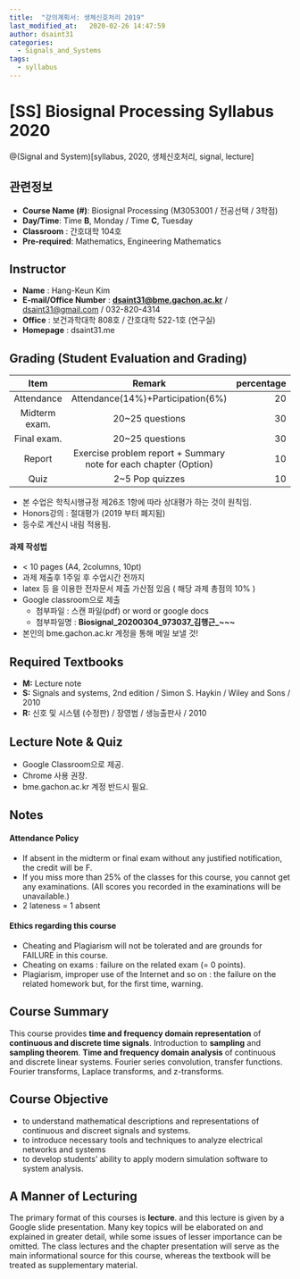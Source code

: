 ```yaml
---
title:  "강의계획서: 생체신호처리 2019"
last_modified_at:   2020-02-26 14:47:59
author: dsaint31
categories: 
  - Signals_and_Systems
tags: 
  - syllabus
---
```


# [SS] Biosignal Processing Syllabus 2020

@(Signal and System)[syllabus, 2020, 생체신호처리, signal, lecture]

## 관련정보

* **Course Name (#)**:  Biosignal Processing (M3053001 / 전공선택 / 3학점)
* **Day/Time**: Time **B**, Monday / Time **C**, Tuesday 
* **Classroom** : 간호대학 104호
* **Pre-required**: Mathematics, Engineering Mathematics

## Instructor

- **Name** : Hang-Keun Kim
- **E-mail/Office Number** : **dsaint31@bme.gachon.ac.kr** / dsaint31@gmail.com / 032-820-4314
-  **Office** : 보건과학대학 808호 / 간호대학 522-1호 (연구실)
-  **Homepage** : dsaint31.me

## Grading (Student Evaluation and Grading)

| Item | Remark    |  percentage |
|:---:|:---:|---:|
| Attendance | Attendance(14%)+Participation(6%) | 20 |
| Midterm exam. | 20~25 questions | 30 |
| Final exam. | 20~25 questions | 30 |
| Report | Exercise problem report + Summary note for each chapter (Option)  | 10 |
| Quiz | 2~5 Pop quizzes | 10 |

* 본 수업은 학칙시행규정 제26조 1항에 따라 상대평가 하는 것이 원칙임.
* Honors강의 : 절대평가 (2019 부터 폐지됨)
* 등수로 계산시 내림 적용됨.

#### 과제 작성법

* < 10 pages (A4, 2columns, 10pt)
* 과제 제출후 1주일 후 수업시간 전까지
*  latex 등 을 이용한 전자문서 제출 가산점 있음 ( 해당 과제 총점의 10% ) 
*  Google classroom으로 제출
   * 첨부파일 : 스캔 파일(pdf) or word or google docs
   * 첨부파일명 : **Biosignal_20200304_973037_김행근_~~~**
* 본인의 bme.gachon.ac.kr 계정을 통해 메일 보낼 것! 

## Required Textbooks

* **M:** Lecture note
* **S:** Signals and systems, 2nd edition / Simon S. Haykin / Wiley and Sons / 2010
* **R:** 신호 및 시스템 (수정판) / 장영범 / 생능출판사 / 2010

## Lecture Note & Quiz

* Google Classroom으로 제공.
* Chrome 사용 권장.
* bme.gachon.ac.kr 계정 반드시 필요.


## Notes

#### Attendance Policy 

* If absent in the midterm or final exam without any justified notification, the credit will be F. 
* If you miss more than 25% of the classes for this course, you cannot get any examinations. (All scores you recorded in the examinations will be unavailable.) 
* 2 lateness = 1 absent

#### Ethics regarding this course

 * Cheating and Plagiarism will not be tolerated and are grounds for FAILURE in this course. 
 * Cheating on exams : failure on the related exam (= 0 points). 
 * Plagiarism, improper use of the Internet and so on : the failure on the related homework but, for the first time, warning. 

## Course Summary

This course provides **time and frequency domain representation** of **continuous and discrete time signals**. Introduction to **sampling** and **sampling theorem**. **Time and frequency domain analysis** of continuous and discrete linear systems. Fourier series convolution, transfer functions. Fourier transforms, Laplace transforms, and z-transforms. 

## Course Objective

* to understand mathematical descriptions and representations of continuous and discreet signals and systems. 
* to introduce necessary tools and techniques to analyze electrical networks and systems 
* to develop students’ ability to apply modern simulation software to system analysis.

## A Manner of Lecturing

The primary format of this courses is **lecture**. and this lecture is given by a Google slide presentation. Many key topics will be elaborated on and explained in greater detail, while some issues of lesser importance can be omitted. The class lectures and the chapter presentation will serve as the main informational source for this course, whereas the textbook will be treated as supplementary material.
